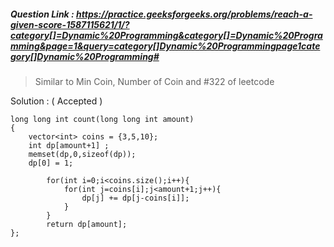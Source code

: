 ##### Question Link : https://practice.geeksforgeeks.org/problems/reach-a-given-score-1587115621/1/?category[]=Dynamic%20Programming&category[]=Dynamic%20Programming&page=1&query=category[]Dynamic%20Programmingpage1category[]Dynamic%20Programming#

> Similar to Min Coin, Number of Coin and #322 of leetcode

Solution : ( Accepted )

```
long long int count(long long int amount)
{
	vector<int> coins = {3,5,10};
    int dp[amount+1] ;
    memset(dp,0,sizeof(dp));
    dp[0] = 1;
        
        for(int i=0;i<coins.size();i++){
            for(int j=coins[i];j<amount+1;j++){
                dp[j] += dp[j-coins[i]];
            }
        }
        return dp[amount];
};
```